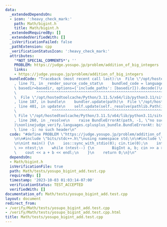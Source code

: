 ```yaml
---
data:
  _extendedDependsOn:
  - icon: ':heavy_check_mark:'
    path: Math/bigint.h
    title: Math/bigint.h
  _extendedRequiredBy: []
  _extendedVerifiedWith: []
  _isVerificationFailed: false
  _pathExtension: cpp
  _verificationStatusIcon: ':heavy_check_mark:'
  attributes:
    '*NOT_SPECIAL_COMMENTS*': ''
    PROBLEM: https://judge.yosupo.jp/problem/addition_of_big_integers
    links:
    - https://judge.yosupo.jp/problem/addition_of_big_integers
  bundledCode: "Traceback (most recent call last):\n  File \"/opt/hostedtoolcache/Python/3.11.5/x64/lib/python3.11/site-packages/onlinejudge_verify/documentation/build.py\"\
    , line 71, in _render_source_code_stat\n    bundled_code = language.bundle(stat.path,\
    \ basedir=basedir, options={'include_paths': [basedir]}).decode()\n          \
    \         ^^^^^^^^^^^^^^^^^^^^^^^^^^^^^^^^^^^^^^^^^^^^^^^^^^^^^^^^^^^^^^^^^^^^^^^^^^^^^^^^^\n\
    \  File \"/opt/hostedtoolcache/Python/3.11.5/x64/lib/python3.11/site-packages/onlinejudge_verify/languages/cplusplus.py\"\
    , line 187, in bundle\n    bundler.update(path)\n  File \"/opt/hostedtoolcache/Python/3.11.5/x64/lib/python3.11/site-packages/onlinejudge_verify/languages/cplusplus_bundle.py\"\
    , line 401, in update\n    self.update(self._resolve(pathlib.Path(included), included_from=path))\n\
    \                ^^^^^^^^^^^^^^^^^^^^^^^^^^^^^^^^^^^^^^^^^^^^^^^^^^^^^^^^^\n \
    \ File \"/opt/hostedtoolcache/Python/3.11.5/x64/lib/python3.11/site-packages/onlinejudge_verify/languages/cplusplus_bundle.py\"\
    , line 260, in _resolve\n    raise BundleErrorAt(path, -1, \"no such header\"\
    )\nonlinejudge_verify.languages.cplusplus_bundle.BundleErrorAt: bits/stdc++.h:\
    \ line -1: no such header\n"
  code: "#define PROBLEM \"https://judge.yosupo.jp/problem/addition_of_big_integers\"\
    \n\n#include \"bits/stdc++.h\"\nusing namespace std;\n\n#include \"../bigint.h\"\
    \n\nint main() {\n    ios::sync_with_stdio(0); cin.tie(0);\n    int ntest; cin\
    \ >> ntest;\n    while (ntest--) {\n        BigInt a, b; cin >> a >> b;\n    \
    \    cout << a + b << endl;\n    }\n    return 0;\n}\n"
  dependsOn:
  - Math/bigint.h
  isVerificationFile: true
  path: Math/tests/yosupo_bigint_add.test.cpp
  requiredBy: []
  timestamp: '2023-10-03 01:03:14-07:00'
  verificationStatus: TEST_ACCEPTED
  verifiedWith: []
documentation_of: Math/tests/yosupo_bigint_add.test.cpp
layout: document
redirect_from:
- /verify/Math/tests/yosupo_bigint_add.test.cpp
- /verify/Math/tests/yosupo_bigint_add.test.cpp.html
title: Math/tests/yosupo_bigint_add.test.cpp
---
```

